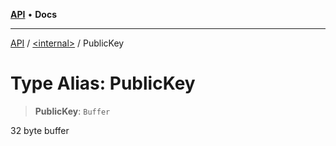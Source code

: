 [**API**](../../README.md) • **Docs**

***

[API](../../README.md) / [\<internal\>](../README.md) / PublicKey

# Type Alias: PublicKey

> **PublicKey**: `Buffer`

32 byte buffer
